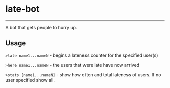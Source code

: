 # late-bot
---

A bot that gets people to hurry up.

## Usage

`>late name1...nameN` - begins a lateness counter for the specified user(s)

`>here name1...nameN` - the users that were late have now arrived

`>stats [name1...nameN]` - show how often  and total lateness of users. If no user specified show all.